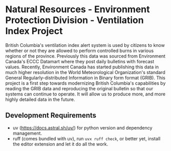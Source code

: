 # Natural Resources - Environment Protection Division - Ventilation Index Project

British Columbia's ventilation index alert system is used by citizens to know
whether or not they are allowed to perform controlled burns in various regions
of the province.  Previously this data was sourced from Environment Canada's
ECCC Datamart where they post daily bulletins with forecast values. Recently,
Environment Canada has started publishing this data in much higher resolution in
the World Meteorological Organization's standard General Regularly-distributed
Information in Binary form format (GRIB). This project is a first step towards
modernizing British Columbia's capabilities by reading the GRIB data and
reproducing the original bulletin so that our systems can continue to operate.
It will allow us to produce more, and more highly detailed data in the future.

## Development Requirements

- uv (https://docs.astral.sh/uv/) for python version and dependency management.
- ruff (comes bundled with uv), run `uvx ruff check`, or better yet, install the
  editor extension and let it do all the work.